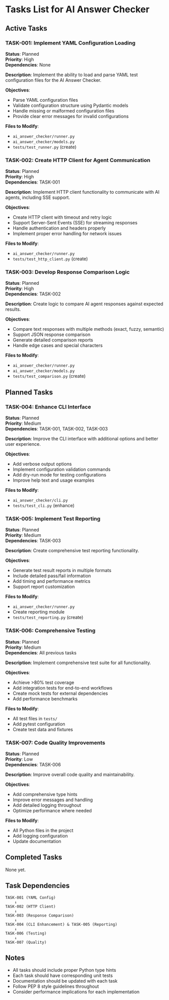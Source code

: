 # Tasks List for AI Answer Checker

## Active Tasks

### TASK-001: Implement YAML Configuration Loading
**Status**: Planned  
**Priority**: High  
**Dependencies**: None

**Description**: Implement the ability to load and parse YAML test configuration files for the AI Answer Checker.

**Objectives**:
- Parse YAML configuration files
- Validate configuration structure using Pydantic models
- Handle missing or malformed configuration files
- Provide clear error messages for invalid configurations

**Files to Modify**:
- `ai_answer_checker/runner.py`
- `ai_answer_checker/models.py`
- `tests/test_runner.py` (create)

### TASK-002: Create HTTP Client for Agent Communication
**Status**: Planned  
**Priority**: High  
**Dependencies**: TASK-001

**Description**: Implement HTTP client functionality to communicate with AI agents, including SSE support.

**Objectives**:
- Create HTTP client with timeout and retry logic
- Support Server-Sent Events (SSE) for streaming responses
- Handle authentication and headers properly
- Implement proper error handling for network issues

**Files to Modify**:
- `ai_answer_checker/runner.py`
- `tests/test_http_client.py` (create)

### TASK-003: Develop Response Comparison Logic
**Status**: Planned  
**Priority**: High  
**Dependencies**: TASK-002

**Description**: Create logic to compare AI agent responses against expected results.

**Objectives**:
- Compare text responses with multiple methods (exact, fuzzy, semantic)
- Support JSON response comparison
- Generate detailed comparison reports
- Handle edge cases and special characters

**Files to Modify**:
- `ai_answer_checker/runner.py`
- `ai_answer_checker/models.py`
- `tests/test_comparison.py` (create)

## Planned Tasks

### TASK-004: Enhance CLI Interface
**Status**: Planned  
**Priority**: Medium  
**Dependencies**: TASK-001, TASK-002, TASK-003

**Description**: Improve the CLI interface with additional options and better user experience.

**Objectives**:
- Add verbose output options
- Implement configuration validation commands
- Add dry-run mode for testing configurations
- Improve help text and usage examples

**Files to Modify**:
- `ai_answer_checker/cli.py`
- `tests/test_cli.py` (enhance)

### TASK-005: Implement Test Reporting
**Status**: Planned  
**Priority**: Medium  
**Dependencies**: TASK-003

**Description**: Create comprehensive test reporting functionality.

**Objectives**:
- Generate test result reports in multiple formats
- Include detailed pass/fail information
- Add timing and performance metrics
- Support report customization

**Files to Modify**:
- `ai_answer_checker/runner.py`
- Create reporting module
- `tests/test_reporting.py` (create)

### TASK-006: Comprehensive Testing
**Status**: Planned  
**Priority**: Medium  
**Dependencies**: All previous tasks

**Description**: Implement comprehensive test suite for all functionality.

**Objectives**:
- Achieve >80% test coverage
- Add integration tests for end-to-end workflows
- Create mock tests for external dependencies
- Add performance benchmarks

**Files to Modify**:
- All test files in `tests/`
- Add pytest configuration
- Create test data and fixtures

### TASK-007: Code Quality Improvements
**Status**: Planned  
**Priority**: Low  
**Dependencies**: TASK-006

**Description**: Improve overall code quality and maintainability.

**Objectives**:
- Add comprehensive type hints
- Improve error messages and handling
- Add detailed logging throughout
- Optimize performance where needed

**Files to Modify**:
- All Python files in the project
- Add logging configuration
- Update documentation

## Completed Tasks
None yet.

## Task Dependencies
```
TASK-001 (YAML Config)
    ↓
TASK-002 (HTTP Client)
    ↓
TASK-003 (Response Comparison)
    ↓
TASK-004 (CLI Enhancement) & TASK-005 (Reporting)
    ↓
TASK-006 (Testing)
    ↓
TASK-007 (Quality)
```

## Notes
- All tasks should include proper Python type hints
- Each task should have corresponding unit tests
- Documentation should be updated with each task
- Follow PEP 8 style guidelines throughout
- Consider performance implications for each implementation